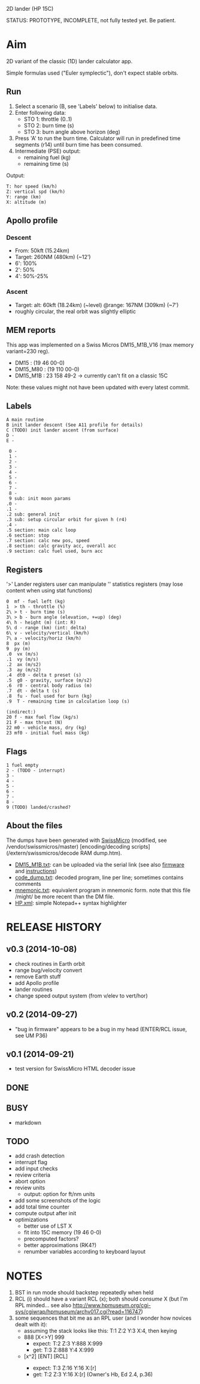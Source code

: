2D lander (HP 15C)

STATUS: PROTOTYPE, INCOMPLETE, not fully tested yet. Be patient.

# Aim

2D variant of the classic (1D) lander calculator app.

Simple formulas used ("Euler symplectic"), don't expect stable orbits.

## Run
1. Select a scenario (B, see 'Labels' below) to initialise data.
1. Enter following data:
   - STO 1: throttle (0..1)
   - STO 2: burn time (s)
   - STO 3: burn angle above horizon (deg)
1. Press 'A' to run the burn time. Calculator will run in predefined time segments (r14) 
until burn time has been consumed.
1. Intermediate (PSE) output:
   - remaining fuel (kg)
   - remaining time (s)

Output:

    T: hor speed (km/h)
    Z: vertical spd (km/h)
    Y: range (km)
    X: altitude (m)

## Apollo profile

### Descent 
* From: 50kft (15.24km)
* Target: 260NM (480km) (~12')
* 6': 100%
* 2': 50%
* 4': 50%-25%
      
### Ascent
* Target: alt: 60kft (18.24km) (~level) @range: 167NM (309km) (~7')
* roughly circular, the real orbit was slightly elliptic
      
## MEM reports

This app was implemented on a Swiss Micros DM15_M1B_V16 (max memory variant=230 reg).

* DM15     : (19  46 00-0)
* DM15_M80 : (19 110 00-0)
* DM15_M1B :  23 158 49-2 -> currently can't fit on a classic 15C

Note: these values might not have been updated with every latest commit.

## Labels

    A main routine
    B init lander descent (See A11 profile for details)
    C (TODO) init lander ascent (from surface)
    D -
    E -
     
     0 -
     1 -
     2 -
     3 -
     4 -
     5 -
     6 -
     7 -
     8 -
     9 sub: init moon params
    .0 -
    .1 -
    .2 sub: general init
    .3 sub: setup circular orbit for given h (r4)
    .4 -
    .5 section: main calc loop
    .6 section: stop
    .7 section: calc new pos, speed
    .8 section: calc gravity acc, overall acc
    .9 section: calc fuel used, burn acc

## Registers

'>' Lander registers user can manipulate
'\' statistics registers (may lose content when using stat functions)

    0  mf - fuel left (kg)
    1  > th - throttle (%)
    2\ > t - burn time (s)
    3\ > b - burn angle (elevation, +=up) (deg)
    4\ h - height (m) (int: R)
    5\ d - range (km) (int: delta)
    6\ v - velocity/vertical (km/h)
    7\ a - velocity/horiz (km/h)
    8  px (m)
    9  py (m)
    .0  vx (m/s)
    .1  vy (m/s)
    .2  ax (m/s2)
    .3  ay (m/s2)
    .4  dt0 - delta t preset (s)
    .5  g0 - gravity, surface (m/s2)
    .6  r0 - central body radius (m)
    .7  dt - delta t (s)
    .8  fu - fuel used for burn (kg)
    .9  T - remaining time in calculation loop (s)
      
    (indirect:)
    20 f - max fuel flow (kg/s)
    21 F - max thrust (N)
    22 m0 - vehicle mass, dry (kg)
    23 mf0 - initial fuel mass (kg)

## Flags

    1 fuel empty
    2 - (TODO - interrupt)
    3 -
    4 -
    5 -
    6 -
    7 -
    8 -
    9 (TODO) landed/crashed?
 
## About the files

The dumps have been generated with [SwissMicro](http://www.swissmicros.com/) (modified, see  /vendor/swissmicros/master) [encoding/decoding scripts](/extern/swissmicros/decode RAM dump.htm).
- [DM15_M1B.txt](DM15_M1B.txt): can be uploaded via the serial link (see also [firmware](extern/swissmicros/firmware.txt) and [instructions](extern/swissmicros/instructions.php.txt))
- [code_dump.txt](code_dump.txt): decoded program, line per line; sometimes contains comments
- [mnemonic.txt](mnemonic.txt): equivalent program in mnemonic form. note that this file /might/ be more recent than the DM file.
- [HP.xml](HP.xml): simple Notepad++ syntax highlighter

# RELEASE HISTORY

## v0.3 (2014-10-08)
- check routines in Earth orbit
- range bug/velocity convert
- remove Earth stuff
- add Apollo profile
- lander routines
- change speed output system (from v/elev to vert/hor)

## v0.2 (2014-09-27)
- "bug in firmware" appears to be a bug in my head (ENTER/RCL issue, see UM P36)

## v0.1 (2014-09-21)
- test version for SwissMicro HTML decoder issue

## DONE

## BUSY
- markdown

## TODO

- add crash detection
- interrupt flag
- add input checks
- review criteria
- abort option
- review units
   - output: option for ft/nm units
- add some screenshots of the logic
- add total time counter
- compute output after init
- optimizations
   - better use of LST X
   - fit into 15C memory (19 46 0-0)
   - precomputed factors?
   - better approximations (RK4?)
   - renumber variables according to keyboard layout

# NOTES
1. BST in run mode should backstep repeatedly when held
1. RCL (i) should have a variant RCL (x); both should *consume* X (but I'm RPL minded... see also http://www.hpmuseum.org/cgi-sys/cgiwrap/hpmuseum/archv017.cgi?read=116747)
1. some sequences that bit me as an RPL user (and I wonder how novices dealt with it):
   - assuming the stack looks like this: T:1 Z:2 Y:3 X:4, then keying
   - 888 [X<>Y] 999 
      - expect:  T:2 Z:3   Y:888 X:999
      - get:     T:3 Z:888 Y:4   X:999
   - [x^2] [ENT] [RCL] <r> 
      - expect:  T:3 Z:16 Y:16 X:[r] 
      - get:     T:2 Z:3  Y:16 X:[r] (Owner's Hb, Ed 2.4, p.36)
